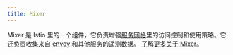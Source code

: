 ```yaml
---
title: Mixer
---
```

Mixer 是 Istio 里的一个组件，它负责增强[服务网格](/zh/docs/reference/glossary/#service-mesh)里的访问控制和使用策略。它还负责收集来自 [envoy](/zh/docs/reference/glossary/#envoy) 和其他服务的遥测数据。
[了解更多关于 Mixer](/zh/docs/reference/config/policy-and-telemetry)。
